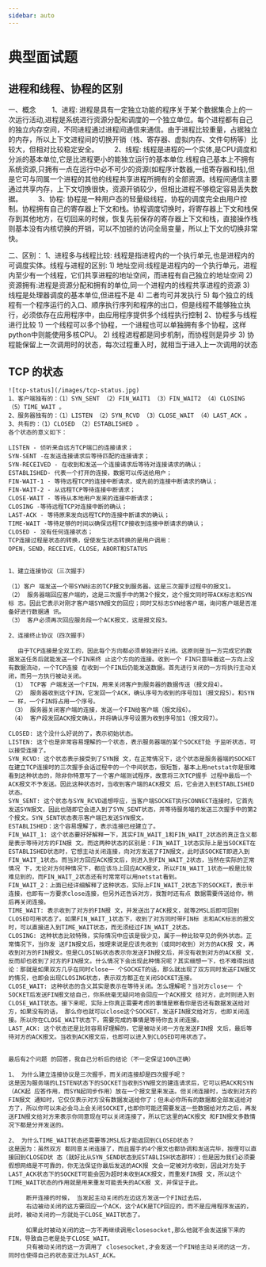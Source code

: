 ```yaml
---
sidebar: auto
---
```


# 典型面试题

## 进程和线程、协程的区别

一、概念
　　1、进程: 进程是具有一定独立功能的程序关于某个数据集合上的一次运行活动,进程是系统进行资源分配和调度的一个独立单位。每个进程都有自己的独立内存空间，不同进程通过进程间通信来通信。由于进程比较重量，占据独立的内存，所以上下文进程间的切换开销（栈、寄存器、虚拟内存、文件句柄等）比较大，但相对比较稳定安全。
　　2、线程: 线程是进程的一个实体,是CPU调度和分派的基本单位,它是比进程更小的能独立运行的基本单位.线程自己基本上不拥有系统资源,只拥有一点在运行中必不可少的资源(如程序计数器,一组寄存器和栈),但是它可与同属一个进程的其他的线程共享进程所拥有的全部资源。线程间通信主要通过共享内存，上下文切换很快，资源开销较少，但相比进程不够稳定容易丢失数据。
　　3、协程: 协程是一种用户态的轻量级线程，协程的调度完全由用户控制。协程拥有自己的寄存器上下文和栈。协程调度切换时，将寄存器上下文和栈保存到其他地方，在切回来的时候，恢复先前保存的寄存器上下文和栈，直接操作栈则基本没有内核切换的开销，可以不加锁的访问全局变量，所以上下文的切换非常快。

二、区别：
    1、进程多与线程比较: 线程是指进程内的一个执行单元,也是进程内的可调度实体。线程与进程的区别:
      1) 地址空间:线程是进程内的一个执行单元，进程内至少有一个线程，它们共享进程的地址空间，而进程有自己独立的地址空间
      2) 资源拥有:进程是资源分配和拥有的单位,同一个进程内的线程共享进程的资源
      3) 线程是处理器调度的基本单位,但进程不是
      4) 二者均可并发执行
      5) 每个独立的线程有一个程序运行的入口、顺序执行序列和程序的出口，但是线程不能够独立执行，必须依存在应用程序中，由应用程序提供多个线程执行控制
   2、协程多与线程进行比较
      1) 一个线程可以多个协程，一个进程也可以单独拥有多个协程，这样python中则能使用多核CPU。
      2) 线程进程都是同步机制，而协程则是异步
      3) 协程能保留上一次调用时的状态，每次过程重入时，就相当于进入上一次调用的状态

## TCP 的状态
    ![tcp-status](/images/tcp-status.jpg)
    1、客户端独有的：（1）SYN_SENT （2）FIN_WAIT1 （3）FIN_WAIT2 （4）CLOSING （5）TIME_WAIT 。
    2、服务器独有的：（1）LISTEN （2）SYN_RCVD （3）CLOSE_WAIT （4）LAST_ACK 。
    3、共有的：（1）CLOSED （2）ESTABLISHED 。
    各个状态的意义如下： 

    LISTEN - 侦听来自远方TCP端口的连接请求； 
    SYN-SENT -在发送连接请求后等待匹配的连接请求； 
    SYN-RECEIVED - 在收到和发送一个连接请求后等待对连接请求的确认； 
    ESTABLISHED- 代表一个打开的连接，数据可以传送给用户； 
    FIN-WAIT-1 - 等待远程TCP的连接中断请求，或先前的连接中断请求的确认；
    FIN-WAIT-2 - 从远程TCP等待连接中断请求； 
    CLOSE-WAIT - 等待从本地用户发来的连接中断请求； 
    CLOSING -等待远程TCP对连接中断的确认； 
    LAST-ACK - 等待原来发向远程TCP的连接中断请求的确认； 
    TIME-WAIT -等待足够的时间以确保远程TCP接收到连接中断请求的确认； 
    CLOSED - 没有任何连接状态；
    TCP连接过程是状态的转换，促使发生状态转换的是用户调用：
    OPEN，SEND，RECEIVE，CLOSE，ABORT和STATUS


    1、建立连接协议（三次握手）

    （1）客户 端发送一个带SYN标志的TCP报文到服务器。这是三次握手过程中的报文1。
    （2） 服务器端回应客户端的，这是三次握手中的第2个报文，这个报文同时带ACK标志和SYN标 志。因此它表示对刚才客户端SYN报文的回应；同时又标志SYN给客户端，询问客户端是否准备好进行数据通 讯。
    （3） 客户必须再次回应服务段一个ACK报文，这是报文段3。

    2、连接终止协议（四次握手）

    　 由于TCP连接是全双工的，因此每个方向都必须单独进行关闭。这原则是当一方完成它的数据发送任务后就能发送一个FIN来终 止这个方向的连接。收到一个 FIN只意味着这一方向上没有数据流动，一个TCP连接 在收到一个FIN后仍能发送数据。首先进行关闭的一方将执行主动关闭，而另一方执行被动关闭。
    　（1） TCP客 户端发送一个FIN，用来关闭客户到服务器的数据传送（报文段4）。
    　（2） 服务器收到这个FIN，它发回一个ACK，确认序号为收到的序号加1（报文段5）。和SYN一 样，一个FIN将占用一个序号。
    　（3） 服务器关闭客户端的连接，发送一个FIN给客户端（报文段6）。
    　（4） 客户段发回ACK报文确认，并将确认序号设置为收到序号加1（报文段7）。

    CLOSED: 这个没什么好说的了，表示初始状态。
    LISTEN: 这个也是非常容易理解的一个状态，表示服务器端的某个SOCKET处 于监听状态，可以接受连接了。
    SYN_RCVD: 这个状态表示接受到了SYN报 文，在正常情况下，这个状态是服务器端的SOCKET在建立TCP连接时的三次握手会话过程中的一个中间状态，很短暂，基本上用netstat你是很难看到这种状态的，除非你特意写了一个客户端测试程序，故意将三次TCP握手 过程中最后一个ACK报文不予发送。因此这种状态时，当收到客户端的ACK报文 后，它会进入到ESTABLISHED状态。
    SYN_SENT: 这个状态与SYN_RCVD遥想呼应，当客户端SOCKET执行CONNECT连接时，它首先发送SYN报文，因此也随即它会进入到了SYN_SENT状态，并等待服务端的发送三次握手中的第2个报文。SYN_SENT状态表示客户端已发送SYN报文。
    ESTABLISHED：这个容易理解了，表示连接已经建立了。
    FIN_WAIT_1: 这个状态要好好解释一下，其实FIN_WAIT_1和FIN_WAIT_2状态的真正含义都是表示等待对方的FIN报 文。而这两种状态的区别是：FIN_WAIT_1状态实际上是当SOCKET在ESTABLISHED状态时，它想主动关闭连接，向对方发送了FIN报文，此时该SOCKET即进入到FIN_WAIT_1状态。而当对方回应ACK报文后，则进入到FIN_WAIT_2状态，当然在实际的正常情况 下，无论对方何种情况下，都应该马上回应ACK报文，所以FIN_WAIT_1状态一般是比较难见到的，而FIN_WAIT_2状态还有时常常可以用netstat看到。
    FIN_WAIT_2：上面已经详细解释了这种状态，实际上FIN_WAIT_2状态下的SOCKET，表示半连接，也即有一方要求close连接，但另外还告诉对方，我暂时还有点 数据需要传送给你，稍后再关闭连接。
    TIME_WAIT: 表示收到了对方的FIN报 文，并发送出了ACK报文，就等2MSL后即可回到CLOSED可用状态了。如果FIN_WAIT_1状态下，收到了对方同时带FIN标 志和ACK标志的报文时，可以直接进入到TIME_WAIT状态，而无须经过FIN_WAIT_2状态。
    CLOSING: 这种状态比较特殊，实际情况中应该是很少见，属于一种比较罕见的例外状态。正常情况下，当你发 送FIN报文后，按理来说是应该先收到（或同时收到）对方的ACK报 文，再收到对方的FIN报文。但是CLOSING状态表示你发送FIN报文后，并没有收到对方的ACK报 文，反而却也收到了对方的FIN报文。什么情况下会出现此种情况呢？其实细想一下，也不难得出结论：那就是如果双方几乎在同时close一 个SOCKET的话，那么就出现了双方同时发送FIN报文的情况，也即会出现CLOSING状态，表示双方都正在关闭SOCKET连接。
    CLOSE_WAIT: 这种状态的含义其实是表示在等待关闭。怎么理解呢？当对方close一 个SOCKET后发送FIN报文给自己，你系统毫无疑问地会回应一个ACK报文 给对方，此时则进入到CLOSE_WAIT状态。接下来呢，实际上你真正需要考虑的事情是察看你是否还有数据发送给对方，如果没有的话， 那么你也就可以close这个SOCKET，发送FIN报文给对方，也即关闭连接。所以你在CLOSE_WAIT状态下，需要完成的事情是等待你去关闭连接。
    LAST_ACK: 这个状态还是比较容易好理解的，它是被动关闭一方在发送FIN报 文后，最后等待对方的ACK报文。当收到ACK报文后，也即可以进入到CLOSED可用状态了。


    最后有2个问题 的回答，我自己分析后的结论（不一定保证100%正确）

    1、 为什么建立连接协议是三次握手，而关闭连接却是四次握手呢？
    这是因为服务端的LISTEN状态下的SOCKET当收到SYN报文的建连请求后，它可以把ACK和SYN（ACK起 应答作用，而SYN起同步作用）放在一个报文里来发送。但关闭连接时，当收到对方的FIN报文 通知时，它仅仅表示对方没有数据发送给你了；但未必你所有的数据都全部发送给对方了，所以你可以未必会马上会关闭SOCKET,也即你可能还需要发送一些数据给对方之后，再发送FIN报文给对方来表示你同意现在可以关闭连接了，所以它这里的ACK报文 和FIN报文多数情况下都是分开发送的。

    2、 为什么TIME_WAIT状态还需要等2MSL后才能返回到CLOSED状态？
    这是因为：虽然双方 都同意关闭连接了，而且握手的4个报文也都协调和发送完毕，按理可以直接回到CLOSED状 态（就好比从SYN_SEND状态到ESTABLISH状态那样）；但是因为我们必须要假想网络是不可靠的，你无法保证你最后发送的ACK报 文会一定被对方收到，因此对方处于LAST_ACK状态下的SOCKET可能会因为超时未收到ACK报文，而重发FIN报 文，所以这个TIME_WAIT状态的作用就是用来重发可能丢失的ACK报 文，并保证于此。

         断开连接的时候， 当发起主动关闭的左边这方发送一个FIN过去后， 
         右边被动关闭的这方要回应一个ACK，这个ACK是TCP回应的，而不是应用程序发送的，此时，被动关闭的一方就处于CLOSE_WAIT状态了。

         如果此时被动关闭的这一方不再继续调用closesocket,那么他就不会发送接下来的FIN，导致自己老是处于CLOSE_WAIT。
         只有被动关闭的这一方调用了 closesocket,才会发送一个FIN给主动关闭的这一方，同时也使得自己的状态变迁为LAST_ACK。 
